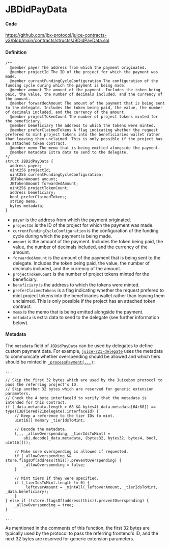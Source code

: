 # JBDidPayData

#### Code

https://github.com/jbx-protocol/juice-contracts-v3/blob/main/contracts/structs/JBDidPayData.sol

#### Definition

```
/**
  @member payer The address from which the payment originated.
  @member projectId The ID of the project for which the payment was made.
  @member currentFundingCycleConfiguration The configuration of the funding cycle during which the payment is being made.
  @member amount The amount of the payment. Includes the token being paid, the value, the number of decimals included, and the currency of the amount.
  @member forwardedAmount The amount of the payment that is being sent to the delegate. Includes the token being paid, the value, the number of decimals included, and the currency of the amount.
  @member projectTokenCount The number of project tokens minted for the beneficiary.
  @member beneficiary The address to which the tokens were minted.
  @member preferClaimedTokens A flag indicating whether the request prefered to mint project tokens into the beneficiaries wallet rather than leaving them unclaimed. This is only possible if the project has an attached token contract.
  @member memo The memo that is being emitted alongside the payment.
  @member metadata Extra data to send to the delegate.
*/
struct JBDidPayData {
  address payer;
  uint256 projectId;
  uint256 currentFundingCycleConfiguration;
  JBTokenAmount amount;
  JBTokenAmount forwardedAmount;
  uint256 projectTokenCount;
  address beneficiary;
  bool preferClaimedTokens;
  string memo;
  bytes metadata;
}
```

* `payer` is the address from which the payment originated.
* `projectId` is the ID of the project for which the payment was made.
* `currentFundingCycleConfiguration` is the configuration of the funding cycle during which the payment is being made.
* `amount` is the amount of the payment. Includes the token being paid, the value, the number of decimals included, and the currency of the amount.
* `forwardedAmount` is the amount of the payment that is being sent to the delegate. Includes the token being paid, the value, the number of decimals included, and the currency of the amount.
* `projectTokenCount` is the number of project tokens minted for the beneficiary.
* `beneficiary` is the address to which the tokens were minted.
* `preferClaimedTokens` is a flag indicating whether the request prefered to mint project tokens into the beneficiaries wallet rather than leaving them unclaimed. This is only possible if the project has an attached token contract.
* `memo` is the memo that is being emitted alongside the payment.
* `metadata` is extra data to send to the delegate (see further information below).

#### Metadata

The `metadata` field of `JBDidPayData` can be used by delegates to define custom payment data. For example, [`juice-721-delegate`](/docs/v4/deprecated/v3/extensions/juice-721-delegate/README.md) uses the metadata to communicate whether overspending should be allowed and which tiers should be minted in [`_processPayment(...)`](/docs/v4/deprecated/v3/extensions/juice-721-delegate/abstract/jb721delegate.md#_processpayment):

```
...

// Skip the first 32 bytes which are used by the Juicebox protocol to pass the referring project's ID.
// Skip another 32 bytes which are reserved for generic extension parameters.
// Check the 4 byte interfaceId to verify that the metadata is intended for this contract.
if (_data.metadata.length > 68 && bytes4(_data.metadata[64:68]) == type(IJBTiered721Delegate).interfaceId) {
    // Keep a reference to the tier IDs to mint.
    uint16[] memory _tierIdsToMint;

    // Decode the metadata.
    (,,, _allowOverspending, _tierIdsToMint) =
        abi.decode(_data.metadata, (bytes32, bytes32, bytes4, bool, uint16[]));

    // Make sure overspending is allowed if requested.
    if (_allowOverspending && store.flagsOf(address(this)).preventOverspending) {
        _allowOverspending = false;
    }

    // Mint tiers if they were specified.
    if (_tierIdsToMint.length != 0) {
        _leftoverAmount = _mintAll(_leftoverAmount, _tierIdsToMint, _data.beneficiary);
    }
} else if (!store.flagsOf(address(this)).preventOverspending) {
    _allowOverspending = true;
}

...
```

As mentioned in the comments of this function, the first 32 bytes are typically used by the protocol to pass the referring frontend's ID, and the next 32 bytes are reserved for generic extension parameters.
